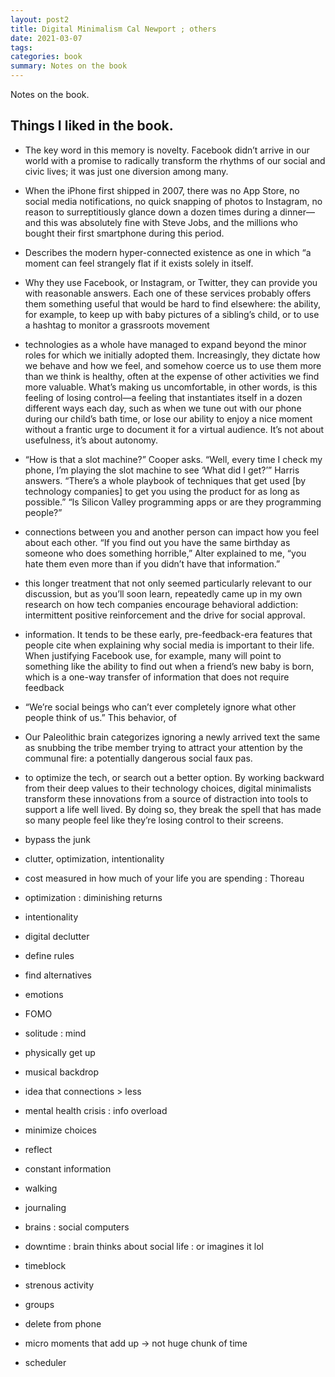 ```yaml
---
layout: post2
title: Digital Minimalism Cal Newport ; others
date: 2021-03-07
tags: 
categories: book
summary: Notes on the book
---
```


Notes on the book.

## Things I liked in the book.

- The key word in this memory is novelty. Facebook didn’t arrive in our world
with a promise to radically transform the rhythms of our social and civic lives;
it was just one diversion among many.

- When the iPhone first shipped in 2007, there was no App Store, no social
media notifications, no quick snapping of photos to Instagram, no reason to
surreptitiously glance down a dozen times during a dinner—and this was
absolutely fine with Steve Jobs, and the millions who bought their first
smartphone during this period. 

- Describes the modern hyper-connected existence as one in which “a moment can feel strangely flat if it exists solely in itself. 

- Why they use Facebook, or Instagram, or Twitter, they can provide
you with reasonable answers. Each one of these services probably offers them
something useful that would be hard to find elsewhere: the ability, for
example, to keep up with baby pictures of a sibling’s child, or to use a hashtag to monitor a grassroots movement

- technologies as a whole have managed to expand beyond the minor roles for
which we initially adopted them. Increasingly, they dictate how we behave
and how we feel, and somehow coerce us to use them more than we think is
healthy, often at the expense of other activities we find more valuable. What’s
making us uncomfortable, in other words, is this feeling of losing control—a
feeling that instantiates itself in a dozen different ways each day, such as
when we tune out with our phone during our child’s bath time, or lose our
ability to enjoy a nice moment without a frantic urge to document it for a
virtual audience.
It’s not about usefulness, it’s about autonomy.

- “How is that a slot machine?” Cooper asks.
“Well, every time I check my phone, I’m playing the slot machine to see
‘What did I get?’” Harris answers. “There’s a whole playbook of techniques
that get used [by technology companies] to get you using the product for as
long as possible.”
“Is Silicon Valley programming apps or are they programming people?”

- connections between you and another person can impact how you feel about
each other. “If you find out you have the same birthday as someone who does
something horrible,” Alter explained to me, “you hate them even more than if
you didn’t have that information.”

- this longer treatment that not only seemed particularly relevant to our
discussion, but as you’ll soon learn, repeatedly came up in my own research
on how tech companies encourage behavioral addiction: intermittent positive
reinforcement and the drive for social approval.

- information. It tends to be these early, pre-feedback-era features that people
cite when explaining why social media is important to their life. When
justifying Facebook use, for example, many will point to something like the
ability to find out when a friend’s new baby is born, which is a one-way
transfer of information that does not require feedback

- “We’re social beings who can’t
ever completely ignore what other people think of us.” This behavior, of

- Our Paleolithic brain
categorizes ignoring a newly arrived text the same as snubbing the tribe
member trying to attract your attention by the communal fire: a potentially
dangerous social faux pas.

- to optimize the tech, or search out a better option.
By working backward from their deep values to their technology choices,
digital minimalists transform these innovations from a source of distraction
into tools to support a life well lived. By doing so, they break the spell that
has made so many people feel like they’re losing control to their screens.

- bypass the junk

- clutter, optimization, intentionality

- cost measured in how much of your life you are spending : Thoreau

- optimization : diminishing returns

- intentionality 

- digital declutter
- define rules
- find alternatives
- emotions
- FOMO
- solitude : mind
- physically get up
- musical backdrop
- idea that connections > less
- mental health crisis : info overload
- minimize choices
- reflect
- constant information
- walking
- journaling
- brains : social computers
- downtime : brain thinks about social life : or imagines it lol
- timeblock
- strenous activity
- groups
- delete from phone
- micro moments that add up -> not huge chunk of time
- scheduler
